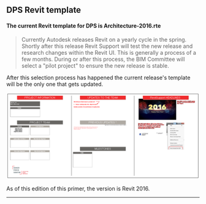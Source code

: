 ## DPS Revit template

#### The current Revit template for DPS is **Architecture-2016.rte**

 >Currently Autodesk releases Revit on a yearly cycle in the spring. Shortly after this release Revit Support will test the new release and research changes within the Revit UI. This is generally a process of a few months. During or after this process, the BIM Committee will select a "pilot project" to ensure the new release is stable.

 After this selection process has happened the current release's template will be the only one that gets updated.

![Start Page](images/2/00-homeScreen.png)

As of this edition of this primer, the version is Revit 2016.

---
